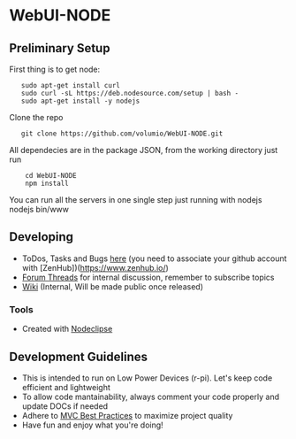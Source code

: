 

# WebUI-NODE



## Preliminary Setup

First thing is to get node:

       sudo apt-get install curl
       sudo curl -sL https://deb.nodesource.com/setup | bash -
       sudo apt-get install -y nodejs

Clone the repo

       git clone https://github.com/volumio/WebUI-NODE.git 

All dependecies are in the package JSON, from the working directory just run

        cd WebUI-NODE
        npm install

You can run all the servers in one single step just running with nodejs
        nodejs bin/www 

## Developing

* ToDos, Tasks and Bugs [here](https://github.com/volumio/WebUI-NODE#boards) (you need to associate your github account with [ZenHub])(https://www.zenhub.io/) 
* [Forum Threads](http://volumio.org/forum/discussion-t2098-10.html) for internal discussion, remember to subscribe topics 
* [Wiki](http://volumio.org/forum/discussion-t2098-10.html) (Internal, Will be made public once released)


### Tools

* Created with [Nodeclipse](https://github.com/Nodeclipse/nodeclipse-1)

## Development Guidelines

* This is intended to run on Low Power Devices (r-pi). Let's keep code efficient and lightweight
* To allow code mantainability, always comment your code properly and update DOCs if needed 
* Adhere to [MVC Best Practices](http://www.yiiframework.com/doc/guide/1.1/en/basics.best-practices) to maximize project quality
* Have fun and enjoy what you're doing!

